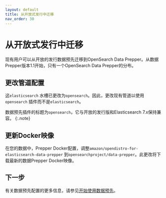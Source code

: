 ```yaml
---
layout: default
title: 从开放式发行中迁移
nav_order: 30
---
```


# 从开放式发行中迁移

现有用户可以从开放的发行数据预先迁移到OpenSearch Data Prepper。从数据Prepper版本1.1开始，只有一个OpenSearch Data Prepper的分布。

## 更改管道配置

这`elasticsearch` 水槽已更改为`opensearch`。因此，更改现有管道以使用`opensearch` 插件而不是`elasticsearch`。

数据预先插件的标题为`opensearch`，它与开放的发行版和Elasticsearch 7.x保持兼容。
{:.note}

## 更新Docker映像

在您的数据中，Prepper Docker配置，调整`amazon/opendistro-for-elasticsearch-data-prepper` 到`opensearchproject/data-prepper`。此更改将下载最新的数据Prepper Docker映像。

## 下一步

有关数据预先配置的更多信息，请参见[开始使用数据预先]({{site.url}}{{site.baseurl}}/clients/data-prepper/get-started/)。

